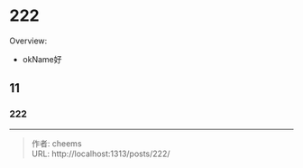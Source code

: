# 222


Overview:

- okName好

<!--more-->

## 11



### 222



---

> 作者: cheems  
> URL: http://localhost:1313/posts/222/  

